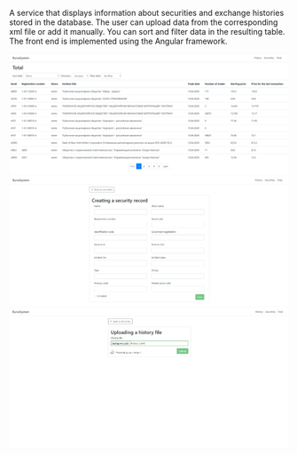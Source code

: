 A service that displays information about securities and exchange histories stored in the database. The user can upload data from the corresponding xml file or add it manually. You can sort and filter data in the resulting table. The front end is implemented using the Angular framework.

<p align="center">
<img src="src/assets/screenshot1.png" alt="screenshot1" width="600">
<img src="src/assets/screenshot2.png" alt="screenshot2" width="600">
<img src="src/assets/screenshot3.png" alt="screenshot3" width="600">
</p>
